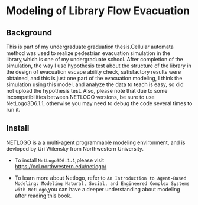 Modeling of Library Flow Evacuation
====
Background
----------
This is part of my undergraduate graduation thesis.Cellular automata method was used to realize pedestrian evacuation simulation in the library,which is one of my undergraduate school. After completion of the simulation, the way I use hypothesis test about the structure of the library in the design of evacuation escape ability check, satisfactory results were obtained, and this is just one part of the evacuation modeling, I think the simulation using this model, and analyze the data to teach is easy, so did not upload the hypothesis test. Also, please note that due to some incompatibilities between NETLOGO versions, be sure to use NetLogo3D6.1.1, otherwise you may need to debug the code several times to run it.

Install
---------
NETLOGO is a a multi-agent programmable modeling environment, and is devloped by Uri Wilensky from Northwestern University.

 * To install `NetLogo3D6.1.1`,please visit https://ccl.northwestern.edu/netlogo/
 
 * To learn more about Netlogo, refer to `An Introduction to Agent-Based Modeling: Modeling Natural, Social, and Engineered Complex Systems with NetLogo`,you can have a deeper understanding about modeling after reading this book. 
